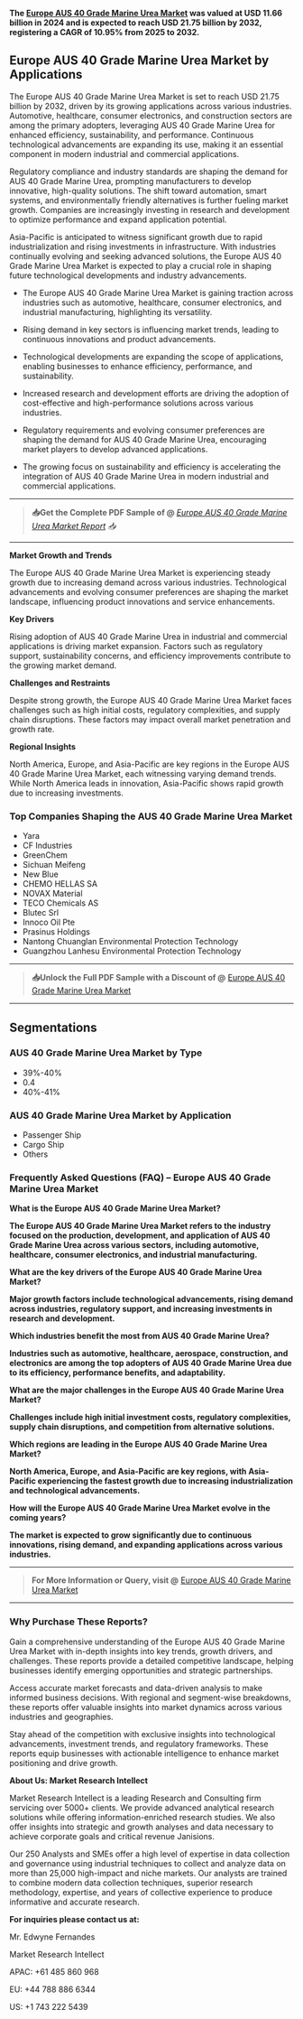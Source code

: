 <p><strong>The <a href="https://www.marketresearchintellect.com/download-sample/?rid=1028193&amp;utm_source=Pulse-April-Europe&amp;utm_medium=852">Europe AUS 40 Grade Marine Urea Market</a> was valued at USD 11.66 billion in 2024 and is expected to reach USD 21.75 billion by 2032, registering a CAGR of 10.95% from 2025 to 2032.</strong></p><h2>Europe AUS 40 Grade Marine Urea Market by Applications&nbsp;</h2><p><p>The Europe AUS 40 Grade Marine Urea Market is set to reach USD 21.75 billion by 2032, driven by its growing applications across various industries. Automotive, healthcare, consumer electronics, and construction sectors are among the primary adopters, leveraging AUS 40 Grade Marine Urea for enhanced efficiency, sustainability, and performance. Continuous technological advancements are expanding its use, making it an essential component in modern industrial and commercial applications.</p><p>Regulatory compliance and industry standards are shaping the demand for AUS 40 Grade Marine Urea, prompting manufacturers to develop innovative, high-quality solutions. The shift toward automation, smart systems, and environmentally friendly alternatives is further fueling market growth. Companies are increasingly investing in research and development to optimize performance and expand application potential.</p><p>Asia-Pacific is anticipated to witness significant growth due to rapid industrialization and rising investments in infrastructure. With industries continually evolving and seeking advanced solutions, the Europe AUS 40 Grade Marine Urea Market is expected to play a crucial role in shaping future technological developments and industry advancements.</p></p><ul><li><p>The Europe AUS 40 Grade Marine Urea Market is gaining traction across industries such as automotive, healthcare, consumer electronics, and industrial manufacturing, highlighting its versatility.</p></li><li><p>Rising demand in key sectors is influencing market trends, leading to continuous innovations and product advancements.</p></li><li><p>Technological developments are expanding the scope of applications, enabling businesses to enhance efficiency, performance, and sustainability.</p></li><li><p>Increased research and development efforts are driving the adoption of cost-effective and high-performance solutions across various industries.</p></li><li><p>Regulatory requirements and evolving consumer preferences are shaping the demand for AUS 40 Grade Marine Urea, encouraging market players to develop advanced applications.</p></li><li><p>The growing focus on sustainability and efficiency is accelerating the integration of AUS 40 Grade Marine Urea in modern industrial and commercial applications.</p></li></ul><hr /><blockquote><p><strong><span class="font-[700]">📥Get the Complete PDF Sample of @ </span></strong><em><span class="font-[700]"><a href="https://www.marketresearchintellect.com/download-sample/?rid=1028193&amp;utm_source=Pulse-April-Europe&amp;utm_medium=852" target="_blank" data-tracking-control-name="article-ssr-frontend-pulse_little-text-block" data-tracking-will-navigate="" data-test-link="">Europe AUS 40 Grade Marine Urea Market Report</a>&nbsp;📥</span></em></p></blockquote><hr /><p class="" data-start="77" data-end="360"><strong data-start="77" data-end="105">Market Growth and Trends</strong></p><p class="" data-start="77" data-end="360">The Europe AUS 40 Grade Marine Urea Market is experiencing steady growth due to increasing demand across various industries. Technological advancements and evolving consumer preferences are shaping the market landscape, influencing product innovations and service enhancements.</p><p class="" data-start="362" data-end="606"><strong data-start="362" data-end="377">Key Drivers</strong></p><p class="" data-start="362" data-end="606">Rising adoption of AUS 40 Grade Marine Urea in industrial and commercial applications is driving market expansion. Factors such as regulatory support, sustainability concerns, and efficiency improvements contribute to the growing market demand.</p><p class="" data-start="608" data-end="849"><strong data-start="608" data-end="637">Challenges and Restraints</strong></p><p class="" data-start="608" data-end="849">Despite strong growth, the Europe AUS 40 Grade Marine Urea Market faces challenges such as high initial costs, regulatory complexities, and supply chain disruptions. These factors may impact overall market penetration and growth rate.</p><p class="" data-start="851" data-end="1095"><strong data-start="851" data-end="872">Regional Insights</strong></p><p class="" data-start="851" data-end="1095">North America, Europe, and Asia-Pacific are key regions in the Europe AUS 40 Grade Marine Urea Market, each witnessing varying demand trends. While North America leads in innovation, Asia-Pacific shows rapid growth due to increasing investments.</p><p><h3>Top Companies Shaping the AUS 40 Grade Marine Urea Market </h3><ul><li>Yara</li><li>CF Industries</li><li>GreenChem</li><li>Sichuan Meifeng</li><li>New Blue</li><li>CHEMO HELLAS SA</li><li>NOVAX Material</li><li>TECO Chemicals AS</li><li>Blutec Srl</li><li>Innoco Oil Pte</li><li>Prasinus Holdings</li><li>Nantong Chuanglan Environmental Protection Technology</li><li>Guangzhou Lanhesu Environmental Protection Technology</li></ul></p><hr /><blockquote><p><strong>📥Unlock the Full PDF Sample with a Discount of @</strong> <a href="https://www.marketresearchintellect.com/ask-for-discount/?rid=1028193&amp;utm_source=Pulse-April-Europe&amp;utm_medium=852">Europe AUS 40 Grade Marine Urea Market</a></p></blockquote><hr /><p><h2>Segmentations</h2><h3>AUS 40 Grade Marine Urea Market by Type</h3><ul><li>39%-40%</li><li> 0.4</li><li> 40%-41%</li></ul><h3>AUS 40 Grade Marine Urea Market by Application</h3><ul><li>Passenger Ship</li><li> Cargo Ship</li><li> Others</li></ul></p><h3><strong>Frequently Asked Questions (FAQ) &ndash; Europe AUS 40 Grade Marine Urea Market</strong></h3><p><strong>What is the Europe AUS 40 Grade Marine Urea Market?</strong></p><p><strong>The Europe AUS 40 Grade Marine Urea Market refers to the industry focused on the production, development, and application of AUS 40 Grade Marine Urea across various sectors, including automotive, healthcare, consumer electronics, and industrial manufacturing.</strong></p><p><strong>What are the key drivers of the Europe AUS 40 Grade Marine Urea Market?</strong></p><p><strong>Major growth factors include technological advancements, rising demand across industries, regulatory support, and increasing investments in research and development.</strong></p><p><strong>Which industries benefit the most from AUS 40 Grade Marine Urea?</strong></p><p><strong>Industries such as automotive, healthcare, aerospace, construction, and electronics are among the top adopters of AUS 40 Grade Marine Urea due to its efficiency, performance benefits, and adaptability.</strong></p><p><strong>What are the major challenges in the Europe AUS 40 Grade Marine Urea Market?</strong></p><p><strong>Challenges include high initial investment costs, regulatory complexities, supply chain disruptions, and competition from alternative solutions.</strong></p><p><strong>Which regions are leading in the Europe AUS 40 Grade Marine Urea Market?</strong></p><p><strong>North America, Europe, and Asia-Pacific are key regions, with Asia-Pacific experiencing the fastest growth due to increasing industrialization and technological advancements.</strong></p><p><strong>How will the Europe AUS 40 Grade Marine Urea Market evolve in the coming years?</strong></p><p><strong>The market is expected to grow significantly due to continuous innovations, rising demand, and expanding applications across various industries.</strong></p><hr /><blockquote><p><span class="font-[700]"><strong>For More Information or Query, visit&nbsp;@</strong>&nbsp;</span><span class="font-[700]"><a href="https://www.marketresearchintellect.com/product/aus-40-grade-marine-urea-market/?utm_source=Linkedin&utm_medium=852" target="_blank" data-tracking-control-name="article-ssr-frontend-pulse_little-text-block" data-tracking-will-navigate="" data-test-link="">Europe AUS 40 Grade Marine Urea Market</a></span></p></blockquote><hr /><h3><strong data-start="0" data-end="31">Why Purchase These Reports?</strong></h3><p class="" data-start="35" data-end="297">Gain a comprehensive understanding of the Europe AUS 40 Grade Marine Urea Market with in-depth insights into key trends, growth drivers, and challenges. These reports provide a detailed competitive landscape, helping businesses identify emerging opportunities and strategic partnerships.</p><p class="" data-start="299" data-end="540">Access accurate market forecasts and data-driven analysis to make informed business decisions. With regional and segment-wise breakdowns, these reports offer valuable insights into market dynamics across various industries and geographies.</p><p class="" data-start="542" data-end="784">Stay ahead of the competition with exclusive insights into technological advancements, investment trends, and regulatory frameworks. These reports equip businesses with actionable intelligence to enhance market positioning and drive growth.</p><p><strong><span class="font-[700]">About Us: Market Research Intellect</span></strong></p><p><span class="">Market Research Intellect is a leading Research and Consulting firm servicing over 5000+ clients. We provide advanced analytical research solutions while offering information-enriched research studies.&nbsp;</span>We also offer insights into strategic and growth analyses and data necessary to achieve corporate goals and critical revenue Janisions.</p><p><span class="">Our 250 Analysts and SMEs offer a high level of expertise in data collection and governance using industrial techniques to collect and analyze data on more than 25,000 high-impact and niche markets. Our analysts are trained to combine modern data collection techniques, superior research methodology, expertise, and years of collective experience to produce informative and accurate research.</span></p><p><strong>For inquiries please contact us at:</strong></p><p>Mr. Edwyne Fernandes</p><p>Market Research Intellect</p><p>APAC: +61 485 860 968</p><p>EU: +44 788 886 6344</p><p>US: +1 743 222 5439</p>